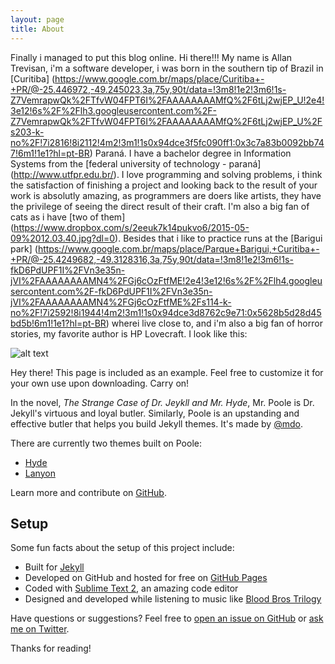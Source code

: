 ```yaml
---
layout: page
title: About
---
```


Finally i managed to put this blog online. Hi there!!! My name is Allan Trevisan, i'm a software developer, i was born in the southern tip of Brazil in [Curitiba] (https://www.google.com.br/maps/place/Curitiba+-+PR/@-25.446972,-49.245023,3a,75y,90t/data=!3m8!1e2!3m6!1s-Z7VemrapwQk%2FTfvW04FPT6I%2FAAAAAAAAMfQ%2F6tLj2wjEP_U!2e4!3e12!6s%2F%2Flh3.googleusercontent.com%2F-Z7VemrapwQk%2FTfvW04FPT6I%2FAAAAAAAAMfQ%2F6tLj2wjEP_U%2Fs203-k-no%2F!7i2816!8i2112!4m2!3m1!1s0x94dce3f5fc090ff1:0x3c7a83b0092bb747!6m1!1e1?hl=pt-BR) Paraná. I have a bachelor degree in Information Systems from the [federal university of technology - paraná] (http://www.utfpr.edu.br/). I love programming and solving problems, i think the satisfaction of finishing a project and looking back to the result of your work is absolutly amazing, as programmers are doers like artists, they have the privilege of seeing the direct result of their craft. I'm also a big fan of cats as i have [two of them] (https://www.dropbox.com/s/2eeuk7k14pukvo6/2015-05-09%2012.03.40.jpg?dl=0). Besides that i like to practice runs at the [Barigui park] (https://www.google.com.br/maps/place/Parque+Barigui,+Curitiba+-+PR/@-25.4249682,-49.3128316,3a,75y,90t/data=!3m8!1e2!3m6!1s-fkD6PdUPF1I%2FVn3e35n-jVI%2FAAAAAAAAMN4%2FGj6cOzFtfME!2e4!3e12!6s%2F%2Flh4.googleusercontent.com%2F-fkD6PdUPF1I%2FVn3e35n-jVI%2FAAAAAAAAMN4%2FGj6cOzFtfME%2Fs114-k-no%2F!7i2592!8i1944!4m2!3m1!1s0x94dce3d8762c9e71:0x5628b5d28d45bd5b!6m1!1e1?hl=pt-BR) wherei live close to, and i'm also a big fan of horror stories, my favorite author is HP Lovecraft. I look like this:

![alt text](https://github.com/atrevisan/atrevisan.github.io/blob/master/images/2014-11-16%2017.24.00.jpg/200x200 "Allan Trevisan")

<p class="message">
  Hey there! This page is included as an example. Feel free to customize it for your own use upon downloading. Carry on!
</p>

In the novel, *The Strange Case of Dr. Jeykll and Mr. Hyde*, Mr. Poole is Dr. Jekyll's virtuous and loyal butler. Similarly, Poole is an upstanding and effective butler that helps you build Jekyll themes. It's made by [@mdo](https://twitter.com/mdo).

There are currently two themes built on Poole:

* [Hyde](http://hyde.getpoole.com)
* [Lanyon](http://lanyon.getpoole.com)

Learn more and contribute on [GitHub](https://github.com/poole).

## Setup

Some fun facts about the setup of this project include:

* Built for [Jekyll](http://jekyllrb.com)
* Developed on GitHub and hosted for free on [GitHub Pages](https://pages.github.com)
* Coded with [Sublime Text 2](http://sublimetext.com), an amazing code editor
* Designed and developed while listening to music like [Blood Bros Trilogy](https://soundcloud.com/maddecent/sets/blood-bros-series)

Have questions or suggestions? Feel free to [open an issue on GitHub](https://github.com/poole/issues/new) or [ask me on Twitter](https://twitter.com/mdo).

Thanks for reading!
